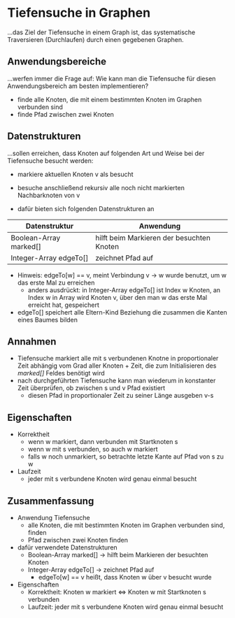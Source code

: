# Tiefensuche in Graphen

...das Ziel der Tiefensuche in einem Graph ist, das systematische Traversieren (Durchlaufen) durch einen gegebenen Graphen.

## Anwendungsbereiche

...werfen immer die Frage auf: Wie kann man die Tiefensuche für diesen Anwendungsbereich am besten implementieren?

- finde alle Knoten, die mit einem bestimmten Knoten im Graphen verbunden sind
- finde Pfad zwischen zwei Knoten

## Datenstrukturen

...sollen erreichen, dass Knoten auf folgenden Art und Weise bei der Tiefensuche besucht werden:

- markiere aktuellen Knoten v als besucht
- besuche anschließend rekursiv alle noch nicht markierten Nachbarknoten von v

- dafür bieten sich folgenden Datenstrukturen an

| Datenstruktur          | Anwendung                                 |
|------------------------|-------------------------------------------|
| Boolean-Array marked[] | hilft beim Markieren der besuchten Knoten |
| Integer-Array edgeTo[] | zeichnet Pfad auf                         |

- Hinweis: edgeTo[w] == v, meint Verbindung v -> w wurde benutzt, um w das erste Mal zu erreichen
  - anders ausdrückt: in Integer-Array edgeTo[] ist Index w Knoten, an Index w in Array wird Knoten v, über den man w das erste Mal erreicht hat, gespeichert
- edgeTo[] speichert alle Eltern-Kind Beziehung die zusammen die Kanten eines Baumes bilden

## Annahmen

- Tiefensuche markiert alle mit s verbundenen Knotne in proportionaler Zeit abhängig vom Grad aller Knoten + Zeit, die zum Initialisieren des _marked[]_ Feldes benötigt wird
- nach durchgeführten Tiefensuche kann man wiederum in konstanter Zeit überprüfen, ob zwischen s und v Pfad existiert
  - diesen Pfad in proportionaler Zeit zu seiner Länge ausgeben v-s

## Eigenschaften

- Korrektheit
  - wenn w markiert, dann verbunden mit Startknoten s
  - wenn w mit s verbunden, so auch w markiert
  - falls w noch unmarkiert, so betrachte letzte Kante auf Pfad von s zu w
- Laufzeit
  - jeder mit s verbundene Knoten wird genau einmal besucht

## Zusammenfassung

- Anwendung Tiefensuche
  - alle Knoten, die mit bestimmten Knoten im Graphen verbunden sind, finden
  - Pfad zwischen zwei Knoten finden
- dafür verwendete Datenstrukturen
  - Boolean-Array marked[] -> hilft beim Markieren der besuchten Knoten
  - Integer-Array edgeTo[] -> zeichnet Pfad auf
    - edgeTo[w] == v heißt, dass Knoten w über v besucht wurde
- Eigenschaften
  - Korrektheit: Knoten w markiert <=> Knoten w mit Startknoten s verbunden
  - Laufzeit: jeder mit s verbundene Knoten wird genau einmal besucht
